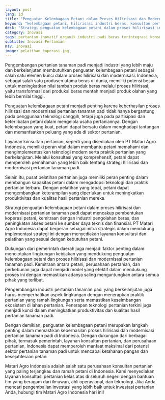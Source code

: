 ```yaml
---
layout: post
lang: id
title: "Penguatan Kelembagaan Petani dalam Proses Hilirisasi dan Modernisasi Pertanian Tanaman Padi"
keyword: "kelembagaan petani, hilirisasi industri beras, konsultan pertanian, pelatihan pertanian, PT Matari Agro Indonesia, strategi pertanian, kemitraan petani, pengembangan petani, industri beras, pertanian berkelanjutan"
desk: "Strategi penguatan kelembagaan petani dalam proses hilirisasi industri beras di Indonesia, dengan fokus pada dukungan layanan konsultan dan pusat pelatihan pertanian di PT Matari Agro Indonesia."
category: Inovasi
tags: pertanian inovatif organik industri padi beras terintegrasi konsultan ketahanan pangan
subtitle: Inovasi Pertanian
nav: Inovasi
image: pelatihan_koperasi.jpg
---
```


Pengembangan pertanian tanaman padi menjadi industri yang lebih maju dan berkelanjutan membutuhkan penguatan kelembagaan petani sebagai salah satu elemen kunci dalam proses hilirisasi dan modernisasi. Indonesia, sebagai salah satu produsen utama beras di dunia, memiliki potensi besar untuk meningkatkan nilai tambah produk beras melalui proses hilirisasi, yaitu transformasi dari produksi beras mentah menjadi produk olahan yang lebih bernilai tinggi.

Penguatan kelembagaan petani menjadi penting karena keberhasilan proses hilirisasi dan modernisasi pertanian tanaman padi tidak hanya bergantung pada penggunaan teknologi canggih, tetapi juga pada partisipasi dan keterlibatan petani dalam mengelola usaha pertaniannya. Dengan kelembagaan yang kuat, petani dapat bersatu dalam menghadapi tantangan dan memanfaatkan peluang yang ada di sektor pertanian.

Layanan konsultan pertanian, seperti yang disediakan oleh PT Matari Agro Indonesia, memiliki peran vital dalam membantu petani memahami dan mengimplementasikan teknologi modern serta praktik pertanian yang berkelanjutan. Melalui konsultasi yang komprehensif, petani dapat memperoleh pemahaman yang lebih baik tentang strategi hilirisasi dan modernisasi pertanian tanaman padi.

Selain itu, pusat pelatihan pertanian juga memiliki peran penting dalam membangun kapasitas petani dalam mengadopsi teknologi dan praktik pertanian terbaru. Dengan pelatihan yang tepat, petani dapat mengembangkan keterampilan yang diperlukan untuk meningkatkan produktivitas dan kualitas hasil pertanian mereka.

Strategi penguatan kelembagaan petani dalam proses hilirisasi dan modernisasi pertanian tanaman padi dapat mencakup pembentukan koperasi petani, kemitraan dengan industri pengolahan beras, dan peningkatan akses petani ke sumber daya teknis dan finansial. PT Matari Agro Indonesia dapat berperan sebagai mitra strategis dalam mendukung implementasi strategi ini dengan menyediakan layanan konsultasi dan pelatihan yang sesuai dengan kebutuhan petani.

Dukungan dari pemerintah daerah juga menjadi faktor penting dalam menciptakan lingkungan kebijakan yang mendukung penguatan kelembagaan petani dan proses hilirisasi dan modernisasi pertanian tanaman padi. Kemitraan antara petani, perusahaan pertanian, dan perkebunan juga dapat menjadi model yang efektif dalam mendukung proses ini dengan memastikan adanya saling menguntungkan antara semua pihak yang terlibat.

Pengembangan industri pertanian tanaman padi yang berkelanjutan juga harus memperhatikan aspek lingkungan dengan menerapkan praktik pertanian yang ramah lingkungan serta memastikan keseimbangan ekosistem di lahan pertanian. Penerapan teknologi pertanian terkini juga menjadi kunci dalam meningkatkan produktivitas dan kualitas hasil pertanian tanaman padi.

Dengan demikian, penguatan kelembagaan petani merupakan langkah penting dalam memastikan keberhasilan proses hilirisasi dan modernisasi pertanian tanaman padi di Indonesia. Dengan dukungan dari berbagai pihak, termasuk pemerintah, layanan konsultan pertanian, dan perusahaan pertanian, Indonesia dapat memperoleh manfaat maksimal dari potensi sektor pertanian tanaman padi untuk mencapai ketahanan pangan dan kesejahteraan petani.

Matari Agro Indonesia adalah salah satu perusahaan konsultan pertanian yang paling terjangkau dan ramah petani di Indonesia. Kami menyediakan layanan konsultasi pertanian kelas atas di seluruh negeri dengan bantuan tim yang beragam dari ilmuwan, ahli operasional, dan teknologi. Jika Anda mencari pengembalian investasi yang lebih baik untuk investasi pertanian Anda, hubungi tim Matari Agro Indonesia hari ini!

